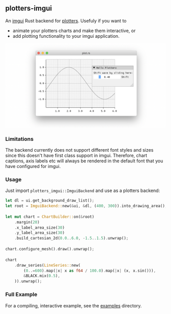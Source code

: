 ## plotters-imgui

An [imgui](https://github.com/Gekkio/imgui-rs) Rust backend for
[plotters](https://github.com/38/plotters). Usefuly if you want to

* animate your plotters charts and make them interactive, or
* add plotting functionality to your imgui application.

![](docs/plot.png)

### Limitations

The backend currently does not support different font styles and sizes
since this doesn't have first class support in imgui. Therefore, chart
captions, axis labels etc will always be rendered in the default font
that you have configured for imgui.

### Usage

Just import `plotters_imgui::ImguiBackend` and use as a plotters backend:

```rust
let dl = ui.get_background_draw_list();
let root = ImguiBackend::new(&ui, &dl, (400, 300)).into_drawing_area();

let mut chart = ChartBuilder::on(&root)
    .margin(20)
    .x_label_area_size(30)
    .y_label_area_size(30)
    .build_cartesian_2d(0.0..6.0, -1.5..1.5).unwrap();

chart.configure_mesh().draw().unwrap();

chart
    .draw_series(LineSeries::new(
        (0..=600).map(|x| x as f64 / 100.0).map(|x| (x, x.sin())),
        &BLACK.mix(0.5),
    )).unwrap();

```

### Full Example

For a compiling, interactive example, see the [examples](./examples)
directory.

